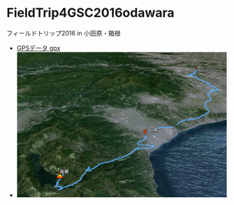 # FieldTrip4GSC2016odawara
フィールドトリップ2016 in 小田原・箱根


- [GPSデータ gpx](https://github.com/gsc-aoyama/FieldTrip4GSC2016odawara/blob/master/FieldTrip2016-06-12_odawara.gpx)
- ![FieldTrip画像](https://raw.githubusercontent.com/Misa0716/FieldTrip4GSC2016odawara/f75db6f04176c34bdc238dcdf825ff1ae5eaaf47/SagamiharatoHakone.png)
